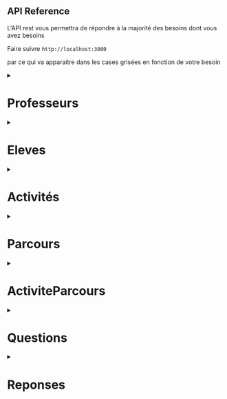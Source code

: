 
## API Reference

L'API rest vous permettra de répondre à la majorité des besoins dont vous avez besoins 

Faire suivre   ```http://localhost:3000 ``` 

par ce qui va apparaitre dans les cases grisées en fonction de votre besoin 


<details>
<summary> <h1> Professeurs </h1> </summary>
<br>

### récupérer tous les professeurs
> 📝 les professeurs ici sont l'ensemble des encadrants et des tuteurs

```http
  GET /api/professeurs
```

  <details>
  <summary> Exemple </summary>
  <br>

 -  #### Response

```
        {
            "id": 50,
            "nom": "aa",
            "prenom": "bb",
            "email": "aa@bb.fr",
            "numero_tel": "92830982390",
            "metier": "prof",
            "etablissement": "polytech",
            "role": "Encadrant",
            "nb_eleve_tuteur": 0,
            "password": "$2b$10$BRtzEE1.SAPk5i3AVFIl8OiWJ0iUB.NayJnhWJMlhibzv09/7kmAu",
            "createdAt": "2023-07-06T11:42:17.000Z",
            "updatedAt": "2023-07-06T11:42:17.000Z"
        },
        {
            "id": 51,
            "nom": "cc",
            "prenom": "dd",
            "email": "cc@dd.fr",
            "numero_tel": "92830982390",
            "metier": "prof",
            "etablissement": "polytech",
            "role": "Tuteur",
            "nb_eleve_tuteur": 2,
            "password": "$2b$10$TYtSdwAx9adQwe90q3yaHOa25uJ7fxBGVYUzWivnokg9QugK2/1oi",
            "createdAt": "2023-07-06T11:42:17.000Z",
            "updatedAt": "2023-07-06T11:42:17.000Z"
        }

```
  </details>

### récupérer un professeur
> 

```http
  GET /api/professeurs/{id}
```
> ne pas intégrer les "{}" dans votre requête 


| Parameter | Type     | Description                       |
| :-------- | :------- | :-------------------------------- |
| `id`      | `int` | **Required**. Id du professeur à trouver |


<details>
  <summary> Exemple</summary>
  <br>

  - #### Request

  ```http
    GET /api/professeur/50
  ``` 
  - #### Response

          {
            "id": 50,
            "nom": "aa",
            "prenom": "bb",
            "email": "aa@bb.fr",
            "numero_tel": "92830982390",
            "metier": "prof",
            "etablissement": "polytech",
            "role": "Encadrant",
            "nb_eleve_tuteur": 0,
            "password": "$2b$10$BRtzEE1.SAPk5i3AVFIl8OiWJ0iUB.NayJnhWJMlhibzv09/7kmAu",
            "createdAt": "2023-07-06T11:42:17.000Z",
            "updatedAt": "2023-07-06T11:42:17.000Z"
        },

</details>

### récupérer tous les professeurs en fonction de leur rôle

```http
  GET /api/professeurs/role/{role}
```

| Parameter | Type     | Description                       |
| :-------- | :------- | :-------------------------------- |
| `role`      | `Tuteur`, `Encadrant`, `Admin` | **Required**. role du professeur|

> 📝 les professeurs qui sont à la foi encadrant et tuteur seront retourné par défaut 

<details>
<summary>Exemple </summary>
<br>

- #### Request
```http
  GET /api/professeurs/role/Tuteur
```

- #### Response 

```
    {
        "id": 51,
        "nom": "cc",
        "prenom": "dd",
        "email": "cc@dd.fr",
        "numero_tel": "92830982390",
        "metier": "prof",
        "etablissement": "polytech",
        "role": "Tuteur",
        "nb_eleve_tuteur": 2,
        "password": "$2b$10$TYtSdwAx9adQwe90q3yaHOa25uJ7fxBGVYUzWivnokg9QugK2/1oi",
        "createdAt": "2023-07-06T11:42:17.000Z",
        "updatedAt": "2023-07-06T11:42:17.000Z"
    },
    {
        "id": 52,
        "nom": "ee",
        "prenom": "ff",
        "email": "ee@ff.fr",
        "numero_tel": "92830982390",
        "metier": "prof",
        "etablissement": "polytech",
        "role": "Encadrant et Tuteur",
        "nb_eleve_tuteur": 1,
        "password": "$2b$10$h79Ffg0MxlHUZMJ2P2zt0OR8kf2i0BLM/cwVBoX8VIW1DYmUW9ZKW",
        "createdAt": "2023-07-06T11:42:17.000Z",
        "updatedAt": "2023-07-06T11:42:17.000Z"
    },
```
</details>

### récupérer tous les élèves en fonctions de leur tuteur

```http
  GET /api/professeurs/tuteur/{tuteurID}
```

| Parameter | Type     | Description                       |
| :-------- | :------- | :-------------------------------- |
| `tuteurId`| `int` | **Required**. identifiant du tuteur|

> 📝 les les professeurs qui ne sont pas tuteur, auront aucune réponse à cette requête

<details>
<summary>Exemple </summary>
<br>

- #### Request
```http
  GET /api/professeurs/tuteur/51
```

- #### Response 

La liste des élèves dont le professeur est tuteur
```
    {
        "id": 54,
        "nom": "a",
        "prenom": "b",
        "email": "a@b.fr",
        "numero_tel": "987654321",
        "numero_tel_parent": "1234567890",
        "adress": "montpellier",
        "etablissement": "college",
        "password": null,
        "professeurId": 51,
        "parcoursId": 552,
        "createdAt": "2023-07-06T11:41:08.000Z",
        "updatedAt": "2023-07-07T09:07:27.000Z"
    },
    {
        "id": 55,
        "nom": "c",
        "prenom": "d",
        "email": "c@d.fr",
        "numero_tel": "987654321",
        "numero_tel_parent": "1234567890",
        "adress": "montpellier",
        "etablissement": "college",
        "password": null,
        "professeurId": 51,
        "parcoursId": 552,
        "createdAt": "2023-07-06T11:41:08.000Z",
        "updatedAt": "2023-07-07T09:07:38.000Z"
    }
```

</details>


### Modifier un professeur

```http
  PUT /api/professeurs/ {id}
```

| Parameter | Type     | Description                       |
| :-------- | :------- | :-------------------------------- |
| `id`| `int` | **Required**. identifiant du professeur à modifier|

| Body | Type     | Description                       |
| :-------- | :------- | :-------------------------------- |
| `nom`| `string` |nom du professeur|
| `prenom`| `string` |prenom du professeur|
| `numero_tel`| `string` |numéro de téléphone du professeur|
| `metier`| `string` | métier du professeur|
| `etablissement`| `string` | établissement dans lequel le professeur exerce|
| `role`| `Tuteur`, `Encadrant`,`Encadrant et Tuteur`, `Admin` | role que souhaite avoir le professeur|
| `nb_eleve_tuteur`| `int` |nombre d'élèves dont le professeur souhaite être tuteur, 0 si encadrant uniquement|


<details>
<summary>Exemple</summary>
<br>

- #### Request
```http
  PUT /api/professeurs/62
```

```
      {
          "nom": "nom aa"
      }
```

- #### Response 
```
      {
          "id": 62,
          "nom": "nom aa",
          "prenom": "bb",
          "email": "aa@bb.fr",
          "numero_tel": "92830982390",
          "metier": "prof",
          "etablissement": "polytech",
          "role": "Encadrant",
          "nb_eleve_tuteur": 0,
          "password": "$2b$10$n3crbsRZ4UHrAlpafeYene8zuxIwrKg.TtkXctQqlpiork4IRW7VC",
          "createdAt": "2023-07-17T12:13:50.000Z",
          "updatedAt": "2023-08-07T11:41:38.834Z"
      }
```

</details>

### Créer un professeur

```http
  POST /api/professeurs
```

| Body | Type     | Description                       |
| :-------- | :------- | :-------------------------------- |
| `nom`| `string` | **Required**. nom du professeur|
| `prenom`| `string` | **Required**. prenom du professeur|
| `email`| `string` | **Required**. email du professeur utile à sa connexion|
| `numero_tel`| `string` | **Required**. numéro de téléphone du professeur|
| `metier`| `string` | **Required**. métier du professeur|
| `etablissement`| `string` | **Required**. établissement dans lequel le professeur exerce|
| `role`| `Tuteur`, `Encadrant`,`Encadrant et Tuteur`, `Admin` | **Required**. role que souhaite avoir le professeur|
| `nb_eleve_tuteur`| `int` | **Required**. nombre d'élèves dont le professeur souhaite être tuteur, 0 si encadrant uniquement|


<details>
<summary>Exemple</summary>
<br>

- #### Request
```http
  POST /api/professeurs
```

```
        {
            "nom": "Jean",
            "prenom": "Marc",
            "email": "jean@marc.fr",
            "numero_tel": "0612345678",
            "metier": "Enseignant Chercheur",
            "etablissement": "Université des sciences de Montpellier",
            "role" : "Encadrant",
            "nb_eleve_tuteur": 0
        }
```

- #### Response 
```
        {
            "id": 61,
            "nom": "Jean",
            "prenom": "Marc",
            "email": "jean@marc.fr",
            "numero_tel": "0612345678",
            "metier": "Enseignant Chercheur",
            "etablissement": "Université des sciences de Montpellier",
            "role": "Encadrant",
            "nb_eleve_tuteur": 0,
            "password": "$2b$10$B8wL2D47NxoVWRBJ18Zk6.Eaqjq6FNEulgMvFWeYM2keBrqTmixie",
            "updatedAt": "2023-07-11T09:02:04.891Z",
            "createdAt": "2023-07-11T09:02:04.891Z"
        }
```

</details>


### Supprimer un professeur

```http
  DELETE /api/professeurs/{id}
```

| Parameter | Type     | Description                       |
| :-------- | :------- | :-------------------------------- |
| `id`      | `int` | **Required**. Id du professeur à supprimer |


<details>
<summary>Exemple</summary>
<br>

- #### Request
```http
  DELETE /api/professeurs/61
```
- #### Response 
```
    { message: 'Le professeur a bien été supprimé.' }
```
</details>

### Supprimer tous les professeurs

```http
  DELETE /api/professeurs
```

<details>
<summary>Exemple</summary>
<br>

- #### Response 
```
    { message: 'Nombre de professeurs supprimés : 14' }
```
</details>

</details>


<details>
<summary> <h1>Eleves</h1> </summary>

### récupérer tous les élèves

```http
  GET /api/eleves
```

  <details>
  <summary> Exemple </summary>
  <br>

 -  #### Response

```
    {
        "id": 54,
        "nom": "a",
        "prenom": "b",
        "email": "a@b.fr",
        "numero_tel": "987654321",
        "numero_tel_parent": "1234567890",
        "adress": "montpellier",
        "etablissement": "college",
        "password": null,
        "professeurId": 51,
        "parcoursId": 552,
        "createdAt": "2023-07-06T11:41:08.000Z",
        "updatedAt": "2023-07-07T09:07:27.000Z"
    },
    {
        "id": 55,
        "nom": "c",
        "prenom": "d",
        "email": "c@d.fr",
        "numero_tel": "987654321",
        "numero_tel_parent": "1234567890",
        "adress": "montpellier",
        "etablissement": "college",
        "password": null,
        "professeurId": 51,
        "parcoursId": 552,
        "createdAt": "2023-07-06T11:41:08.000Z",
        "updatedAt": "2023-07-07T09:07:38.000Z"
    },

```
</details>

### récupérer un élève

```http
  GET /api/eleves/{id}
```
> ne pas intégrer les "{}" dans votre requête 


| Parameter | Type     | Description                       |
| :-------- | :------- | :-------------------------------- |
| `id`      | `int` | **Required**. Id de l'élève à trouver|

<details>
  <summary> Exemple</summary>
  <br>

  - #### Request

  ```http
    GET /api/eleves/54
  ``` 
  - #### Response

```
    {
        "id": 54,
        "nom": "a",
        "prenom": "b",
        "email": "a@b.fr",
        "numero_tel": "987654321",
        "numero_tel_parent": "1234567890",
        "adress": "montpellier",
        "etablissement": "college",
        "password": null,
        "professeurId": 51,
        "parcoursId": 552,
        "createdAt": "2023-07-06T11:41:08.000Z",
        "updatedAt": "2023-07-07T09:07:27.000Z"
    }
```

</details>


### récupérer les membres du groupe d'un élève
> les élèves d'un même groupe ont le même parcours, voir partie sur les Parcours pour plus d'informations

```http
  GET /api/eleves/groupe/{id}
```
> ne pas intégrer les "{}" dans votre requête 


| Parameter | Type     | Description                       |
| :-------- | :------- | :-------------------------------- |
| `id`      | `int` | **Required**. Id de l'élève à trouver|

<details>
  <summary> Exemple</summary>
  <br>

  - #### Request

  ```http
    GET /api/eleves/groupe/54
  ``` 
  - #### Response

```
    {
        "id": 55,
        "nom": "c",
        "prenom": "d",
        "email": "c@d.fr",
        "numero_tel": "987654321",
        "numero_tel_parent": "1234567890",
        "adress": "montpellier",
        "etablissement": "college",
        "password": null,
        "professeurId": 51,
        "parcoursId": 552,
        "createdAt": "2023-07-06T11:41:08.000Z",
        "updatedAt": "2023-07-07T09:07:38.000Z"
    },
    {
        "id": 56,
        "nom": "e",
        "prenom": "f",
        "email": "e@f.fr",
        "numero_tel": "987654321",
        "numero_tel_parent": "1234567890",
        "adress": "montpellier",
        "etablissement": "college",
        "password": null,
        "professeurId": 52,
        "parcoursId": 552,
        "createdAt": "2023-07-06T11:41:08.000Z",
        "updatedAt": "2023-07-07T09:16:56.000Z"
    }
```

</details>


### récupérer les élèves pour une activité donnée et un moment donné


```http
  GET /api/eleves/activite/{activiteId}/{indexMoment}
```
> ne pas intégrer les "{}" dans votre requête 


| Parameter | Type     | Description                       |
| :-------- | :------- | :-------------------------------- |
| `activiteId`      | `int` | **Required**. id d'une activité |
| `indexMoment`      | `int` [0,9]| **Required**. index d'un moment de la semaine : 0 étant lundi matin, 1 lundi aprés-midi...|

<details>
  <summary> Exemple</summary>
  <br>

  - #### Request

  ```http
    GET /api/eleves/activite/48/0
  ``` 
  - #### Response

```
    {
        "id": 57,
        "nom": "g",
        "prenom": "h",
        "email": "g@h.fr",
        "numero_tel": "987654321",
        "numero_tel_parent": "1234567890",
        "adress": "montpellier",
        "etablissement": "college",
        "password": null,
        "professeurId": 53,
        "parcoursId": 552,
        "createdAt": "2023-07-06T11:41:08.000Z",
        "updatedAt": "2023-07-07T09:17:19.000Z"
    },
    {
        "id": 58,
        "nom": "i",
        "prenom": "j",
        "email": "i@j.fr",
        "numero_tel": "987654321",
        "numero_tel_parent": "1234567890",
        "adress": "montpellier",
        "etablissement": "college",
        "password": null,
        "professeurId": 53,
        "parcoursId": 552,
        "createdAt": "2023-07-06T11:41:08.000Z",
        "updatedAt": "2023-07-07T10:14:05.000Z"
    }
```

</details>

### Créer un élève


```http
  POST /api/eleves
```

| Body | Type     | Description                       |
| :-------- | :------- | :-------------------------------- |
| `nom`| `string` | **Required**. nom de l'élève|
| `prenom`| `string` | **Required**. prenom de l'élève|
| `email`| `string` | **Required**. email de l'élève utile à sa connexion|
| `numero_tel`| `string` | **Required**. numéro de téléphone de l'élève|
| `numero_tel_parent`| `string` | **Required**. numéro de téléphone d'un responsable légal de l'élève|
| `etablissement`| `string` | **Required**. collège ou étudie l'élève|
| `adress`| `string` | **Required**. adress de l'élève|


<details>
  <summary> Exemple</summary>
  <br>

  - #### Request

  ```http
    POST /api/eleves
  ```

```
        {
        "nom": "John",
        "prenom": "Doe",
        "email": "john.doe@example.com",
        "numero_tel": "1234567890",
        "numero_tel_parent": "0987654321",
        "adress": "123 Street",
        "etablissement": "School XYZ"
        }

```

  - #### Response

```
    {
        "id": 67,
        "nom": "John",
        "prenom": "Doe",
        "email": "john.doe@example.com",
        "numero_tel": "1234567890",
        "numero_tel_parent": "0987654321",
        "adress": "123 Street",
        "etablissement": "School XYZ",
        "updatedAt": "2023-07-11T10:36:53.196Z",
        "createdAt": "2023-07-11T10:36:53.196Z"
    }
```

</details>

### Modifier un élève


```http
  PUT /api/eleves/{id}
```


| Parameter | Type     | Description                       |
| :-------- | :------- | :-------------------------------- |
| `id`      | `int` | **Required**. id de l'élève à modifier |


| Body | Type     | Description                       |
| :-------- | :------- | :-------------------------------- |
| `nom`| `string` |  nom de l'élève|
| `prenom`| `string` |prenom de l'élève|
| `numero_tel`| `string` | numéro de téléphone de l'élève|
| `numero_tel_parent`| `string` | numéro de téléphone d'un responsable légal de l'élève|
| `etablissement`| `string` | collège ou étudie l'élève|
| `adress`| `string` | adresse de l'élève|


<details>
  <summary> Exemple</summary>
  <br>

  - #### Request

  ```http
    PUT /api/eleves/68
  ```

```
    {
        "parcoursId": 573
    }

```

  - #### Response

```
{
    "message": "Eleve modifié avec succès",
    "eleveUpd": {
        "id": 68,
        "nom": "a",
        "prenom": "b",
        "email": "a@b.fr",
        "numero_tel": "987654321",
        "numero_tel_parent": "1234567890",
        "adress": "montpellier",
        "etablissement": "college",
        "password": null,
        "professeurId": 83,
        "parcoursId": 573,
        "createdAt": "2023-07-17T12:12:03.000Z",
        "updatedAt": "2023-08-07T07:27:43.000Z"
    }
}
```

</details>


### Confirmer un élève
> confirmer un élève revient à lui attribuer un tuteur disponible


```http
  PUT /api/eleves/confirmation/{id}
```
> ne pas intégrer les "{}" dans votre requête 


| Parameter | Type     | Description                       |
| :-------- | :------- | :-------------------------------- |
| `id`      | `int` | **Required**. Id de l'élève à confirmer|


<details>
  <summary> Exemple</summary>
  <br>

  - #### Request

  ```http
    PUT /api/eleves/confirmation/67
  ```

  - #### Response

```
    
    {
        "id": 67,
        "nom": "John",
        "prenom": "Doe",
        "email": "john.doe@example.com",
        "numero_tel": "1234567890",
        "numero_tel_parent": "0987654321",
        "adress": "123 Street",
        "etablissement": "School XYZ",
        "password": null,
        "professeurId": 55,
        "parcoursId": null,
        "createdAt": "2023-07-11T10:36:53.000Z",
        "updatedAt": "2023-07-11T10:43:53.953Z"
    }
        
```
> ainsi professeurId n'est plus null, il a donc un tuteur

</details>


### Attribuer un parcours à un élève
> attribution d'un parcours à l'élève s'il y en a de disponible

```http
  PUT /api/eleves/parcours/{id}
```
> ne pas intégrer les "{}" dans votre requête 


| Parameter | Type     | Description                       |
| :-------- | :------- | :-------------------------------- |
| `id`      | `int` | **Required**. Id de l'élève à qui on veut attribuer un parcours|


<details>
  <summary> Exemple</summary>
  <br>

  - #### Request

  ```http
    PUT /api/eleves/parcours/67
  ```

  - #### Response

```
    {
        "id": 67,
        "nom": "John",
        "prenom": "Doe",
        "email": "john.doe@example.com",
        "numero_tel": "1234567890",
        "numero_tel_parent": "0987654321",
        "adress": "123 Street",
        "etablissement": "School XYZ",
        "password": null,
        "professeurId": 55,
        "parcoursId": 552,
        "createdAt": "2023-07-11T10:36:53.000Z",
        "updatedAt": "2023-07-11T11:04:51.622Z"
    }   
```
> ainsi parcoursId n'est plus null, il a donc un parcours


</details>

### Supprimer un élève

```http
  DELETE /api/eleves/{id}
```

| Parameter | Type     | Description                       |
| :-------- | :------- | :-------------------------------- |
| `id`      | `int` | **Required**. Id de l'élève à supprimer |


<details>
<summary>Exemple</summary>
<br>

- #### Request
```http
  DELETE /api/eleves/67
```
- #### Response 
```
    { message: "L'élève a bien été supprimé."" }
```
</details>


### Supprimer tous les élèves

```http
  DELETE /api/eleves   
```

<details>
<summary>Exemple</summary>
<br>

- #### Response 
```
    { message: "Nombre d'élèves supprimés : 18" }
```
</details>

</details>

<details>
<summary> <h1> Activités </h1> </summary>
<br>

### récupérer toutes les activités

```http
  GET /api/activites
```

  <details>
  <summary> Exemple </summary>
  <br>

 -  #### Response

```
    {
        "id": 48,
        "nom": "act2",
        "description": "une deuxieme activitié",
        "nb_realisations": 1,
        "nb_eleve_max": 16,
        "l1": 1,
        "l2": 1,
        "ma1": 0,
        "ma2": 0,
        "me1": 0,
        "me2": 0,
        "j1": 1,
        "j2": 0,
        "v1": 1,
        "v2": 0,
        "professeurId": 50,
        "createdAt": "2023-07-06T11:42:17.000Z",
        "updatedAt": "2023-07-06T11:42:17.000Z"
    },
    {
        "id": 49,
        "nom": "act5",
        "description": "une cinquième activité",
        "nb_realisations": 3,
        "nb_eleve_max": 7,
        "l1": 0,
        "l2": 0,
        "ma1": 1,
        "ma2": 0,
        "me1": 1,
        "me2": 1,
        "j1": 1,
        "j2": 1,
        "v1": 1,
        "v2": 1,
        "professeurId": 54,
        "createdAt": "2023-07-06T11:42:17.000Z",
        "updatedAt": "2023-07-06T11:42:17.000Z"
    }

```
  </details>

### récupérer une activite 

```http
  GET /api/activites/{id}
```
> ne pas intégrer les "{}" dans votre requête 


| Parameter | Type     | Description                       |
| :-------- | :------- | :-------------------------------- |
| `id`      | `int` | **Required**. Id de l'activité à trouver |


<details>
  <summary>Exemple</summary>
  <br>

  - #### Request

  ```http
    GET /api/activites/48
  ``` 
  - #### Response
```
    {
        "id": 48,
        "nom": "act2",
        "description": "une deuxieme activitié",
        "nb_realisations": 1,
        "nb_eleve_max": 16,
        "l1": 1,
        "l2": 1,
        "ma1": 0,
        "ma2": 0,
        "me1": 0,
        "me2": 0,
        "j1": 1,
        "j2": 0,
        "v1": 1,
        "v2": 0,
        "professeurId": 50,
        "createdAt": "2023-07-06T11:42:17.000Z",
        "updatedAt": "2023-07-06T11:42:17.000Z"
    }
```
</details>

### Créer une activité

```http
  POST /api/activites
```

| Body | Type     | Description                       |
| :-------- | :------- | :-------------------------------- |
| `nom`| `string` | **Required**. nom de l'activité|
| `description`| `string` | **Required**. déscription du déroulement de l'activité|
| `nb_realisations`| `int` | **Required**. nombre de fois que l'encadrant peut réaliser l'activité dans la semaine|
| `nb_eleve_max`| `int` | **Required**. nombre d'élèves que peut accepter au maximum l'encadrant durant l'activité|
| `l1`, `l2`, `ma1`, `ma2`, `me1`, `me2`, `j1`, `j2`, `v1`, `v2`| `0`, `1` | **Required**. disponibilité de l'activité à ce moment : 1 disponible, 0 pas disponible|
| `professeurId`| `int` | **Required**. **clé étrangère ref : professeur** l'identifiant de l'encadrant de l'activité|
| `lieu`| `string` | **Required** le lieu du déroulement de l'activité|
| `lieu_rdv`| `string` | **Required**. lieu où doivent se rendre les stagiaires pour rencontrer leur encadrant|


<details>
<summary>Exemple</summary>
<br>

- #### Request
```http
  POST /api/activites
```

```
    {
        "nom": "Arduino",
        "description": "une activitié pour faire quelques jeu avec une arduino",
        "nb_realisations": 1,
        "nb_eleve_max": 14,
        "l1": 0,
        "l2": 0,
        "ma1":1,
        "ma2": 1,
        "me1": 0,
        "me2": 0,
        "j1": 1,
        "j2": 0,
        "v1": 1,
        "v2": 0,
        "professeurId": 52,
    }
```

- #### Response 
```
    {
        "message": "Activité créée avec succès",
        "activite": {
            "id": 57,
            "nom": "Arduino",
            "description": "une activitié pour faire quelques jeu avec une arduino",
            "nb_realisations": 1,
            "nb_eleve_max": 14,
            "l1": 0,
            "l2": 0,
            "ma1": 1,
            "ma2": 1,
            "me1": 0,
            "me2": 0,
            "j1": 1,
            "j2": 0,
            "v1": 1,
            "v2": 0,
            "professeurId": 52,
            "updatedAt": "2023-07-12T08:41:37.779Z",
            "createdAt": "2023-07-12T08:41:37.779Z"
        }
    }
```

</details>

### Modifier une activité

```http
  PUT /api/activites
```

| Parameters | Type     | Description                       |
| :-------- | :------- | :-------------------------------- |
| `id`| `int` |**Required**. Identifiant de l'activité à modifier|


| Body | Type     | Description                       |
| :-------- | :------- | :-------------------------------- |
| `nom`| `string` |nom de l'activité|
| `description`| `string` | déscription du déroulement de l'activité|
| `nb_realisations`| `int` | nombre de fois que l'encadrant peut réaliser l'activité dans la semaine|
| `nb_eleve_max`| `int` |  nombre d'élèves que peut accepter au maximum l'encadrant durant l'activité|
| `l1`, `l2`, `ma1`, `ma2`, `me1`, `me2`, `j1`, `j2`, `v1`, `v2`| `0`, `1` | disponibilité de l'activité à ce moment : 1 disponible, 0 pas disponible|
| `professeurId`| `int` | **clé étrangère ref : professeur** l'identifiant de l'encadrant de l'activité|
| `lieu`| `string` | le lieu du déroulement de l'activité|
| `lieu_rdv`| `string` |. lieu où doivent se rendre les stagiaires pour rencontrer leur encadrant|




<details>
<summary>Exemple</summary>
<br>

- #### Request
```http
  PUT /api/activites/129
```

```
    {
        "nom": "Activite 10",
        "descriptions": "finalement c'est l'activité 10",
        "lieu": "Place Eugène bataillon",
        "lieu_rdv": "à l'entrée de la fac devant le grand batiment blanc"
    }
```

- #### Response 
```
    {
        "message": "Activité modifiée avec succès",
        "activite": {
            "id": 129,
            "nom": "Activite 10",
            "description": "description",
            "nb_realisations": 2,
            "nb_eleve_max": 6,
            "l1": 0,
            "l2": 0,
            "ma1": 1,
            "ma2": 0,
            "me1": 0,
            "me2": 1,
            "j1": 0,
            "j2": 1,
            "v1": 0,
            "v2": 0,
            "lieu": "Place Eugène bataillon",
            "lieu_rdv": "à l'entrée de la fac devant le grand batiment blanc",
            "professeurId": 77,
            "createdAt": "2023-08-02T06:10:11.000Z",
            "updatedAt": "2023-08-03T06:16:28.253Z"
        }
    }
```

</details>

### Supprimer une activité

```http
  DELETE /api/activité/{id}
```

| Parameter | Type     | Description                       |
| :-------- | :------- | :-------------------------------- |
| `id`      | `int` | **Required**. Id de l'activité à supprimer |


<details>
<summary>Exemple</summary>
<br>

- #### Request
```http
  DELETE /api/activites/57
```
- #### Response 
```
    { message: 'Activité supprimée avec succès' }
```
</details>

### Supprimer toutes les activités

```http
  DELETE /api/activites
```

<details>
<summary>Exemple</summary>
<br>

- #### Response 
```
    { message: 'Toutes les activités ont été supprimées' }
```
</details>

</details>

<details>
<summary> <h1> Parcours </h1> </summary>
<br>

### Générer des parcours

```http
  POST /api/parcours
```

| Body | Type     | Description                       |
| :-------- | :------- | :-------------------------------- |
| `nbParcours`      | `int` | **Required**. nombre de parcours à générer |
| `nbEleveMax` | `int` | **Required**. nombre d'élève par groupe et donc par parcours |

  <details>
  <summary> Exemple </summary>
  <br>

 -  #### Request

```
    {
        "nbParcours": 2,
        "nbEleveMax": 7
    }

```

 -  #### Response

```
    {
        "message": "Génération des emplois du temps a été un succés"
    }

```
  </details>

</details>

<details>
<summary> <h1> ActiviteParcours </h1> </summary>
<br>

### récupérer toutes les association activité-parcours-indexMoment
> 📝 les indexMoment correspondent au moment où se déroule l'activité durant la semaine : 0 = lundi matin, 1 = lundi après-midi...

```http
  GET /api/activiteparcours
```

  <details>
  <summary> Exemple </summary>
  <br>

 -  #### Response

```
    {
        "parcoursId": 554,
        "activiteId": 48,
        "indexMoment": 0,
        "createdAt": "2023-07-12T10:37:41.000Z",
        "updatedAt": "2023-07-12T10:37:41.000Z"
    },
    {
        "parcoursId": 554,
        "activiteId": 49,
        "indexMoment": 2,
        "createdAt": "2023-07-12T10:37:41.000Z",
        "updatedAt": "2023-07-12T10:37:41.000Z"
    },
    {
        "parcoursId": 554,
        "activiteId": 50,
        "indexMoment": 6,
        "createdAt": "2023-07-12T10:37:41.000Z",
        "updatedAt": "2023-07-12T10:37:41.000Z"
    }

```
  </details>

### Récupérer toutes les activités pour chaque parcours

```http
  GET /api/activiteparcours/parcours
```

<details>
  <summary>Exemple</summary>
  <br>

  - #### Response
```
    "555": [
        {
            "parcoursId": 555,
            "activiteId": 48,
            "indexMoment": 0,
            "createdAt": "2023-07-12T10:37:41.000Z",
            "updatedAt": "2023-07-12T10:37:41.000Z"
        },
        {
            "parcoursId": 555,
            "activiteId": 57,
            "indexMoment": 2,
            "createdAt": "2023-07-12T10:37:41.000Z",
            "updatedAt": "2023-07-12T10:37:41.000Z"
        },
        {
            "parcoursId": 555,
            "activiteId": 49,
            "indexMoment": 4,
            "createdAt": "2023-07-12T10:37:41.000Z",
            "updatedAt": "2023-07-12T10:37:41.000Z"
        },
        {
            "parcoursId": 555,
            "activiteId": 50,
            "indexMoment": 6,
            "createdAt": "2023-07-12T10:37:41.000Z",
            "updatedAt": "2023-07-12T10:37:41.000Z"
        },
        {
            "parcoursId": 555,
            "activiteId": 52,
            "indexMoment": 9,
            "createdAt": "2023-07-12T10:37:41.000Z",
            "updatedAt": "2023-07-12T10:37:41.000Z"
        }
    ]
```
</details>

### Récupérer toutes les activités d'un parcours

```http
  GET /api/activiteparcours/{parcoursId}
```
> ne pas intégrer les "{}" dans votre requête 


| Parameter | Type     | Description                       |
| :-------- | :------- | :-------------------------------- |
| `parcoursId`      | `int` | **Required**. Id du parcours dont on veut récupérer les activités|


<details>
  <summary>Exemple</summary>
  <br>

  - #### Request 

```http
  GET /api/activiteparcours/555
```

  - #### Response
```
    "555": [
        {
            "parcoursId": 555,
            "activiteId": 48,
            "indexMoment": 0,
            "createdAt": "2023-07-12T10:37:41.000Z",
            "updatedAt": "2023-07-12T10:37:41.000Z"
        },
        {
            "parcoursId": 555,
            "activiteId": 57,
            "indexMoment": 2,
            "createdAt": "2023-07-12T10:37:41.000Z",
            "updatedAt": "2023-07-12T10:37:41.000Z"
        },
        {
            "parcoursId": 555,
            "activiteId": 49,
            "indexMoment": 4,
            "createdAt": "2023-07-12T10:37:41.000Z",
            "updatedAt": "2023-07-12T10:37:41.000Z"
        },
        {
            "parcoursId": 555,
            "activiteId": 50,
            "indexMoment": 6,
            "createdAt": "2023-07-12T10:37:41.000Z",
            "updatedAt": "2023-07-12T10:37:41.000Z"
        },
        {
            "parcoursId": 555,
            "activiteId": 52,
            "indexMoment": 9,
            "createdAt": "2023-07-12T10:37:41.000Z",
            "updatedAt": "2023-07-12T10:37:41.000Z"
        }
    ]
```
</details>


### Récupérer les activités d'un élève
 > à utiliser uniquement lorsqu'on a attribué un parcours à l'élève en question

```http
  GET /api/activiteparcours/eleve/{eleveId}
```

| Body | Type     | Description                       |
| :-------- | :------- | :-------------------------------- |
| `eleveId`| `int` | **Required**. identifiant de l'élève dont on veut récupérer le parcours et les activités |


<details>
<summary>Exemple</summary>
<br>

- #### Request
```http
  GET /api/activiteparcours/eleve/54
```

- #### Response

```
[
    {
        "parcoursId": 554,
        "activiteId": 48,
        "indexMoment": 0,
        "createdAt": "2023-07-12T10:37:41.000Z",
        "updatedAt": "2023-07-12T10:37:41.000Z"
    },
    {
        "parcoursId": 554,
        "activiteId": 51,
        "indexMoment": 1,
        "createdAt": "2023-07-12T10:37:41.000Z",
        "updatedAt": "2023-07-12T10:37:41.000Z"
    },
    {
        "parcoursId": 554,
        "activiteId": 49,
        "indexMoment": 2,
        "createdAt": "2023-07-12T10:37:41.000Z",
        "updatedAt": "2023-07-12T10:37:41.000Z"
    },
    {
        "parcoursId": 554,
        "activiteId": 53,
        "indexMoment": 3,
        "createdAt": "2023-07-12T10:37:41.000Z",
        "updatedAt": "2023-07-12T10:37:41.000Z"
    },
    {
        "parcoursId": 554,
        "activiteId": 55,
        "indexMoment": 4,
        "createdAt": "2023-07-12T10:37:41.000Z",
        "updatedAt": "2023-07-12T10:37:41.000Z"
    },
    {
        "parcoursId": 554,
        "activiteId": 56,
        "indexMoment": 5,
        "createdAt": "2023-07-12T10:37:41.000Z",
        "updatedAt": "2023-07-12T10:37:41.000Z"
    },
    {
        "parcoursId": 554,
        "activiteId": 50,
        "indexMoment": 6,
        "createdAt": "2023-07-12T10:37:41.000Z",
        "updatedAt": "2023-07-12T10:37:41.000Z"
    },
    {
        "parcoursId": 554,
        "activiteId": 52,
        "indexMoment": 8,
        "createdAt": "2023-07-12T10:37:41.000Z",
        "updatedAt": "2023-07-12T10:37:41.000Z"
    },
    {
        "parcoursId": 554,
        "activiteId": 54,
        "indexMoment": 9,
        "createdAt": "2023-07-12T10:37:41.000Z",
        "updatedAt": "2023-07-12T10:37:41.000Z"
    }
]
```

</details>

### Récupérer le parcours d'un professeur

```http
  GET /api/activiteparcours/professeur/{profId}
```

| Parameter | Type     | Description                       |
| :-------- | :------- | :-------------------------------- |
| `profId`      | `int` | **Required**. Id de l'encadrant dont on veut récupérer le parcours |


<details>
<summary>Exemple</summary>
<br>

- #### Request
```http
  GET /api/activiteparcours/professeur/50
```
- #### Response 
```
    {
        "0": [
            [
                {
                    "parcoursId": 554,
                    "activiteId": 48,
                    "indexMoment": 0,
                    "createdAt": "2023-07-12T10:37:41.000Z",
                    "updatedAt": "2023-07-12T10:37:41.000Z"
                },
                {
                    "parcoursId": 555,
                    "activiteId": 48,
                    "indexMoment": 0,
                    "createdAt": "2023-07-12T10:37:41.000Z",
                    "updatedAt": "2023-07-12T10:37:41.000Z"
                }
            ]
        ],
        "1": [],
        "2": [],
        "3": [],
        "4": [],
        "5": [
            [
                {
                    "parcoursId": 554,
                    "activiteId": 56,
                    "indexMoment": 5,
                    "createdAt": "2023-07-12T10:37:41.000Z",
                    "updatedAt": "2023-07-12T10:37:41.000Z"
                }
            ]
        ],
        "6": [],
        "7": [],
        "8": [],
        "9": [
            [
                {
                    "parcoursId": 554,
                    "activiteId": 54,
                    "indexMoment": 9,
                    "createdAt": "2023-07-12T10:37:41.000Z",
                    "updatedAt": "2023-07-12T10:37:41.000Z"
                }
            ]
        ]
    }
```
</details>

### Ajouter une activité à un parcours particulier à un moment particulier
> il va falloir créer l'activité avant et récupérer son identifiant pour l'utiliser ici 

```http
  POST /api/activiteparcours/
```

| Parameter | Type     | Description                       |
| :-------- | :------- | :-------------------------------- |
| `parcoursId`      | `int` | **Required**. Id du parcours dans lequel on souhaite ajouter l'activité |
| `activiteId`      | `int` | **Required**. id de l'activité qu'on souhaite rajouter dans le parcours |
| `indexMoment`      | `int` | **Required**. idex du moment durant lequel on veut ajouter l'activité |

<details>
<summary>Exemple</summary>
<br>

- #### Request
```
    
    {
        "parcoursId": 554,
        "activiteId": 57,
        "indexMoment": 7
    }

```

- #### Response 

```
    {
        "parcoursId": 554,
        "activiteId": 57,
        "indexMoment": 7,
        "updatedAt": "2023-07-12T12:29:56.250Z",
        "createdAt": "2023-07-12T12:29:56.250Z"
    }
```
</details>

### Ajouter une activité à tous les parcours à un moment particulier
> il va falloir créer l'activité avant et récupérer son identifiant pour l'utiliser ici 

```http
  POST /api/activiteparcours/parcours
```

| Parameter | Type     | Description                       |
| :-------- | :------- | :-------------------------------- |
| `activiteId`      | `int` | **Required**. id de l'activité qu'on souhaite rajouter dans le parcours |
| `indexMoment`      | `int` | **Required**. idex du moment durant lequel on veut ajouter l'activité |

<details>
<summary>Exemple</summary>
<br>

- #### Request
```
    
    {
        "activiteId": 57,
        "indexMoment": 7
    }

```

- #### Response 

```
  {
    "message": "L'activité à été ajoutée à tous les parcours avec succés"
  }
```
</details>

</details>

<details>
<summary> <h1> Questions </h1> </summary>
<br>

### récupérer toutes les questions

```http
  GET /api/questions
```

  <details>
  <summary> Exemple </summary>
  <br>

 -  #### Response

```
    [
        {
            "id": 1,
            "contenu": "Comment jugeriez vous la ponctualité de l'élève ?",
            "questionnaire": "Encadrant",
            "createdAt": "2023-06-21T07:08:59.000Z",
            "updatedAt": "2023-06-21T07:08:59.000Z"
        },
        {
            "id": 2,
            "contenu": "Sur 10, comment jugeriez vous la ponctualité de l'élève ?",
            "questionnaire": "Tuteur",
            "createdAt": "2023-06-21T07:09:16.000Z",
            "updatedAt": "2023-06-21T07:31:46.000Z"
        }
    ]

```
  </details>

### récupérer une question 

```http
  GET /api/questions/{id}
```
> ne pas intégrer les "{}" dans votre requête 


| Parameter | Type     | Description                       |
| :-------- | :------- | :-------------------------------- |
| `id`      | `int` | **Required**. Id de la question à trouver |


<details>
  <summary>Exemple</summary>
  <br>

  - #### Request

  ```http
    GET /api/questions/1
  ``` 
  - #### Response
```
    {
        "id": 1,
        "contenu": "Comment jugeriez vous la ponctualité de l'élève ?",
        "questionnaire": "Encadrant",
        "createdAt": "2023-06-21T07:08:59.000Z",
        "updatedAt": "2023-06-21T07:08:59.000Z"
    }
```
</details>

### récupérer les questions d'un questionnaire 

```http
  GET /api/questions/questionnaire/{questionnaire}
```
> ne pas intégrer les "{}" dans votre requête 


| Parameter | Type     | Description                       |
| :-------- | :------- | :-------------------------------- |
| `questionnaire`| `Tuteur`, `Encadrant`, `Eleve` | **Required**. détermine pour qui les questions sont adressées|


<details>
  <summary>Exemple</summary>
  <br>

  - #### Request

  ```http
    GET /api/questions/Tuteur
  ``` 

  - #### Response
```
[
    {
        "id": 2,
        "contenu": "Sur 10, comment jugeriez vous la ponctualité de l'élève ?",
        "questionnaire": "Tuteur",
        "createdAt": "2023-06-21T07:09:16.000Z",
        "updatedAt": "2023-06-21T07:31:46.000Z"
    },
    {
        "id": 6,
        "contenu": "l'élève a été présent à toutes les activités ?",
        "questionnaire": "Tuteur",
        "createdAt": "2023-07-05T12:21:14.000Z",
        "updatedAt": "2023-07-05T12:21:14.000Z"
    }
]
```
</details>

### Créer une question

```http
  POST /api/questions
```

| Body | Type     | Description                       |
| :-------- | :------- | :-------------------------------- |
| `contenu`| `string` | **Required**. l'énoncé de la question|
| `questionnaire`| `Tuteur`, `Encadrant`, `Eleve` | **Required**. détermine pour qui les questions sont adressées|

<details>
<summary>Exemple</summary>
<br>

- #### Request
```http
  POST /api/questions
```

```
    {
        "contenu": "sur 10, à combien jugeriez vous l'autonomie de l'élève",
        "questionnaire": "Encadrant"
    }
```

- #### Response 
```
    {
        "id": 10,
        "contenu": "sur 10, à combien jugeriez vous l'autonomie de l'élève",
        "questionnaire": "Encadrant",
        "updatedAt": "2023-07-12T12:59:32.863Z",
        "createdAt": "2023-07-12T12:59:32.863Z"
    }
```

</details>

### Modifier une question

```http
  PUT /api/questions/{id}
```
| Parameter | Type     | Description                       |
| :-------- | :------- | :-------------------------------- |
| `id`| `int` | **Required**. id de la question à modifier|

<br>



| Body | Type     | Description                       |
| :-------- | :------- | :-------------------------------- |
| `contenu`| `string` | l'énoncé de la question|
| `questionnaire`| `Tuteur`, `Encadrant`, `Eleve` | détermine pour qui les questions sont adressées|

<details>
<summary>Exemple</summary>
<br>

- #### Request
```http
  PUT /api/questions/10
```

```
    {
        "contenu": "trouvez vous l'élève autonome ?"
    }
```

- #### Response 
```
    {
        "id": 10,
        "contenu": "trouvez vous l'élève autonome ?",
        "questionnaire": "Encadrant",
        "createdAt": "2023-07-12T12:59:32.000Z",
        "updatedAt": "2023-07-12T13:19:35.229Z"
    }
```

</details>


### Supprimer une question

```http
  DELETE /api/questions/{id}
```

| Parameter | Type     | Description                       |
| :-------- | :------- | :-------------------------------- |
| `id`      | `int` | **Required**. Id de la question à supprimer |


<details>
<summary>Exemple</summary>
<br>

- #### Request
```http
  DELETE /api/questions/10
```
- #### Response 
```
    {message: "Question supprimée avec succés"}
```
</details>
</details>

<details>
<summary> <h1> Reponses </h1> </summary>
<br>

### récupérer toutes les réponses d'une question

```http
  GET /api/reponses/question/{questionId}
```

| Parameter | Type     | Description                       |
| :-------- | :------- | :-------------------------------- |
| `questionId`| `int` | **Required**. Id de la question dont on veut récupérer les réponses |

  <details>
  <summary> Exemple </summary>
  <br>

  - #### Request

  ```http
    GET /api/reponses/question/1
  ```   

 -  #### Response

```
[
    {
        "question": "Comment jugeriez vous la ponctualité de l'élève ?"
    },
    {
        "reponses": [
            {
                "id": 177,
                "contenu": "c'était super ils étaient très assidues",
                "repondantEleveId": null,
                "repondantProfId": 50,
                "eleveConcerneId": null,
                "questionId": 1,
                "activiteId": 48,
                "indexMoment": 0,
                "createdAt": "2023-07-10T06:40:49.000Z",
                "updatedAt": "2023-07-10T06:40:49.000Z"
            }
        ]
    }
]

```
  </details>

  ### récupérer toutes les réponses faite sur un élève

```http
  GET /api/reponses/foreleve/{eleveId}
```

| Parameter | Type     | Description                       |
| :-------- | :------- | :-------------------------------- |
| `eleveId`| `int` | **Required**. Id de l'élève sur lequel on veut récupérer les réponses de ses activités

  <details>
  <summary> Exemple </summary>
  <br>

  - #### Request

  ```http
    GET /api/reponses/foreleve/68
  ```   

 -  #### Response

```
[
    {
        "contenu": "Comment jugeriez vous la ponctualité de l'élève ?",
        "reponses": [
            {
                "id": 192,
                "contenu": "élève trés ponctuel super !",
                "repondantEleveId": null,
                "repondantProfId": 62,
                "eleveConcerneId": 68,
                "questionId": 1,
                "activiteId": 117,
                "indexMoment": 0,
                "createdAt": "2023-08-04T09:47:58.000Z",
                "updatedAt": "2023-08-04T09:47:58.000Z"
            }
        ]
    }
]

```
  </details>


  ### récupérer toutes les réponses faites sur une activité
> ce sont donc les réponses du questionnaire encadrant d'un encadrant sur son activité

```http
  GET /api/reponses/activite/{activiteId}
```

| Parameter | Type     | Description                       |
| :-------- | :------- | :-------------------------------- |
| `activiteId`| `int` | **Required**. Id de l'activité dont on veut récupérer les réponses

  <details>
  <summary> Exemple </summary>
  <br>

  - #### Request

  ```http
    GET /api/reponses/activite/48
  ```   

 -  #### Response

```
{
    "1": {
        "contenu": "Comment jugeriez vous la ponctualité de l'élève ?",
        "reponses": [
            {
                "id": 177,
                "contenu": "c'était super ils étaient très assidues",
                "repondantEleveId": null,
                "repondantProfId": 50,
                "eleveConcerneId": null,
                "questionId": 1,
                "activiteId": 48,
                "indexMoment": 0,
                "createdAt": "2023-07-10T06:40:49.000Z",
                "updatedAt": "2023-07-10T06:40:49.000Z"
            }
        ]
    }
}

```
  </details>


  ### récupérer toutes les réponses faites par un tuteur sur tous ses élèves

```http
  GET /api/reponses/tuteur/{profId}
```

| Parameter | Type     | Description                       |
| :-------- | :------- | :-------------------------------- |
| `profId`| `int` | **Required**. Id du tuteur dont on veut récupérer les réponses

  <details>
  <summary> Exemple </summary>
  <br>

  - #### Request

  ```http
    GET /api/reponses/tuteur/51
  ```   

 -  #### Response
 le première clé correspond à l'identifiant de l'élève, la seconde à l'id de laqiestion

 > ici "54" et "55" sont les identifiants des élèves concerné par les réponses,
 le "2" est l'identifiant de la question 

```
{
    "54": {
        "2": {
            "contenu": "Sur 10, comment jugeriez vous la ponctualité de l'élève ?",
            "reponses": [
                {
                    "id": 178,
                    "contenu": "élève très ponctuel",
                    "repondantEleveId": null,
                    "repondantProfId": 51,
                    "eleveConcerneId": 54,
                    "questionId": 2,
                    "activiteId": null,
                    "indexMoment": null,
                    "createdAt": "2023-07-10T06:43:44.000Z",
                    "updatedAt": "2023-07-10T06:43:44.000Z"
                }
            ]
        }
    },
    "55": {
        "2": {
            "contenu": "Sur 10, comment jugeriez vous la ponctualité de l'élève ?",
            "reponses": [
                {
                    "id": 185,
                    "contenu": "super",
                    "repondantEleveId": null,
                    "repondantProfId": 51,
                    "eleveConcerneId": 55,
                    "questionId": 2,
                    "activiteId": null,
                    "indexMoment": null,
                    "createdAt": "2023-07-13T06:24:05.000Z",
                    "updatedAt": "2023-07-13T06:24:05.000Z"
                }
            ]
        }
    }
}

```
  </details>


  ### récupérer toutes les réponses faites par un encadrant sur toutes ses activités
> ce sont donc les réponses du questionnaire encadrant d'un encadrant sur son activité

```http
  GET /api/reponses/encadrant/{profId}
```

| Parameter | Type     | Description                       |
| :-------- | :------- | :-------------------------------- |
| `profId`| `int` | **Required**. Id de l'encadrant dont on veut récupérer les réponses

  <details>
  <summary> Exemple </summary>
  <br>

  - #### Request

  ```http
    GET /api/reponses/encadrant/50
  ```   

 -  #### Response
 Ici le premier indice correspond à l'id l'activité que le prof encadre, ensuite le deuxieme correspond à l'id de la quesiton

 > ici "48" est l'identifiant de l'activité et "1" celui de la question, "54" et "56" sont les activités pour lesquelles il n'y a toujours pas eu de réponse

```
{
    "48": {
        "1": {
            "contenu": "Comment jugeriez vous la ponctualité de l'élève ?",
            "reponses": [
                {
                    "id": 177,
                    "contenu": "c'était super ils étaient très assidues",
                    "repondantEleveId": null,
                    "repondantProfId": 50,
                    "eleveConcerneId": null,
                    "questionId": 1,
                    "activiteId": 48,
                    "indexMoment": 0,
                    "createdAt": "2023-07-10T06:40:49.000Z",
                    "updatedAt": "2023-07-10T06:40:49.000Z"
                }
            ]
        }
    },
    "54": {},
    "56": {}
}

```
  </details>

  ### récupérer toutes les réponses faites par un élève sur le questionnaire de satisfaction élève


```http
  GET /api/reponses/eleve/{eleveId}
```

| Parameter | Type     | Description                       |
| :-------- | :------- | :-------------------------------- |
| `eleveId`| `int` | **Required**. Id de l'élève répondant

  <details>
  <summary> Exemple </summary>
  <br>

  - #### Request

  ```http
    GET /api/reponses/eleve/54
  ```   

 -  #### Response
 Ici le premier indice correspond à l'id l'activité que le prof encadre, ensuite le deuxieme correspond à l'id de la quesiton

 > ici "48" est l'identifiant de l'activité et "1" celui de la question

```
{
    "3": {
        "question": "Sur 10, comment jugeriez vous votre semaine à l'UM ? ",
        "reponses": [
            {
                "id": 186,
                "contenu": "10, j'ai adoré !",
                "repondantEleveId": 54,
                "repondantProfId": null,
                "eleveConcerneId": null,
                "questionId": 3,
                "activiteId": null,
                "indexMoment": null,
                "createdAt": "2023-07-13T10:37:23.000Z",
                "updatedAt": "2023-07-13T10:37:23.000Z"
            }
        ]
    },
    "4": {
        "question": "Quelle est la chose que vous avez le plus apprécié faire durant cette semaine ?",
        "reponses": []
    },
    "8": {
        "question": "auriez vous aimé faire autre chose durant cette semaine à l'UM ?",
        "reponses": []
    }
}

```
  </details>


### récupérer une question 

```http
  GET /api/questions/unique
```
> ne pas intégrer les "{}" dans votre requête 


| Parameter | Type     | Description                       |
| :-------- | :------- | :-------------------------------- |
| `repondantEleveId`      | `int` si le répondant est un élève son id|
| `repondantProfId`      | `int` | si le répondant est un prof son id |
| `eleveConcerneId`      | `int` | si le répondant est un tuteur, l'id de l'élève sur lequel il répond|
| `questionId`      | `int` | **Required** Id de la question à laquelle on répond |
| `activiteId`      | `int` | si le répondant est un encadrant, l'id de l'activité sur laquelle il répond|
| `indexMoment`     | `int` | si le répondant est un encadrant, l'index du moment durant lequel se déroule l'activité |


<details>
  <summary>Exemple</summary>
  <br>

  - #### Request 

  ```http
    GET /api/questions/unique
  ``` 

  ```
    {
        "repondantProfId": 50,
        "questionId": 1,
        "activiteId": 48,
        "indexMoment": 0
    }

  ```
  - #### Response
```
{
    "id": 177,
    "contenu": "c'était super ils étaient très assidues",
    "repondantEleveId": null,
    "repondantProfId": 50,
    "eleveConcerneId": null,
    "questionId": 1,
    "activiteId": 48,
    "indexMoment": 0,
    "createdAt": "2023-07-10T06:40:49.000Z",
    "updatedAt": "2023-07-10T06:40:49.000Z"
}
```
</details>

> cette requette est censé retourner une unique réponse en fonction des paramètres qu'on lui passe 
> si le répondant est un encadrant il faut impérativement passer l'activiteId et l'index moment en paramètres
> si le répondant est un tuteur il faut impérativement passer l'eleveConcerneId en paramètres

### Créer une réponse

```http
  POST /api/reponses
```

| body | Type     | Description                       |
| :-------- | :------- | :-------------------------------- |
| `contenu`      | `string`  **Required**  le contenu de la réponse|
| `repondantEleveId`      | `int` si le répondant est un élève son id|
| `repondantProfId`      | `int` | si le répondant est un prof son id |
| `eleveConcerneId`      | `int` | si le répondant est un tuteur, l'id de l'élève sur lequel il répond|
| `questionId`      | `int` | **Required** Id de la question à laquelle on répond |
| `activiteId`      | `int` | si le répondant est un encadrant, l'id de l'activité sur laquelle il répond|
| `indexMoment`     | `int` | si le répondant est un encadrant, l'index du moment durant lequel se déroule l'activité |

> si un encadrant a déjà ajouté une réponse sur une activité à un moment donné, il ne peut plus le faire pour la même question

> si un tuteur a déjà ajouté une réponse pour un élève donné il ne peut plus faire pour la même question

<details>
<summary>Exemple</summary>
<br>

- #### Request 1 pour encadrant
```http
  POST /api/réponse
```

```
    {
        "contenu": "ça s'est trés bien déroulé", 
        "repondantProfId": 50,
        "questionId": 1,
        "activiteId": 54,
        "indexMoment": 5
    }
```

- #### Response 1 pour encadrant
```
    {
        "id": 187,
        "contenu": "ça s'est trés bien déroulé",
        "repondantProfId": 50,
        "questionId": 1,
        "activiteId": 54,
        "indexMoment": 5,
        "updatedAt": "2023-07-13T11:46:38.183Z",
        "createdAt": "2023-07-13T11:46:38.183Z"
    }
```

- #### Request 2 pour tuteur
```http
  POST /api/réponse
```

```
    {
        "contenu": "l'activité sur l'eau", 
        "repondantEleveId": 54,
        "questionId": 4

    }
```

- #### Response 2 pour tuteur
```
    {
        "id": 190,
        "contenu": "l'activité sur l'eau",
        "repondantEleveId": 54,
        "questionId": 4,
        "updatedAt": "2023-07-13T11:59:20.338Z",
        "createdAt": "2023-07-13T11:59:20.338Z"
    }
```

- #### Request 3 pour élève

```http
  POST /api/réponse
```

```
    {
        "contenu": "l'activité sur l'eau", 
        "eleveReppondantId": 54,
        "questionId": 4

    }
```

- #### Response 3 pour élève

```
    {
        "id": 189,
        "contenu": "l'activité sur l'eau",
        "questionId": 4,
        "updatedAt": "2023-07-13T11:56:46.934Z",
        "createdAt": "2023-07-13T11:56:46.934Z"
    }
```

</details>

### Modifier une réponse

```http
  PUT /api/reponses/{id}
```
| Parameter | Type     | Description                       |
| :-------- | :------- | :-------------------------------- |
| `id`| `int` | **Required**. id de la réponse à modifier|

<br>



| Body | Type     | Description                       |
| :-------- | :------- | :-------------------------------- |
| `contenu`| `string` | **Required** l'énoncé de la question|

<details>
<summary>Exemple</summary>
<br>

- #### Request
```http
  PUT /api/reponses/190
```

```
    {
        "contenu": "l'activité sur l'ordinateur"
    }
```

- #### Response 
```
    {
        "id": 190,
        "contenu": "l'activité sur l'ordinateur",
        "repondantEleveId": 54,
        "repondantProfId": null,
        "eleveConcerneId": null,
        "questionId": 4,
        "activiteId": null,
        "indexMoment": null,
        "createdAt": "2023-07-13T11:59:20.000Z",
        "updatedAt": "2023-07-13T12:06:59.757Z"
    }
```

</details>


### Supprimer une réponse

```http
  DELETE /api/reponses/{id}
```

| Parameter | Type     | Description                       |
| :-------- | :------- | :-------------------------------- |
| `id`      | `int` | **Required**. Id de la réponse à supprimer |


<details>
<summary>Exemple</summary>
<br>

- #### Request

```http
  DELETE /api/reponses/190
```
- #### Response 

```
    {message: "Réponse supprimé avec succés"}
```
</details>

### Supprimer toutes les réponses

```http
  DELETE /api/reponses
```
<details>
<summary>Exemple</summary>
<br>

- #### Response 

```
    {message: "Les réponses ont été supprimées avec succés"}

```
</details>


</details>


